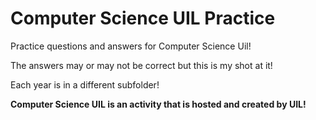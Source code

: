 # Computer Science UIL Practice
Practice questions and answers for Computer Science Uil!

The answers may or may not be correct but this is my shot at it!

Each year is in a different subfolder!

**Computer Science UIL is an activity that is hosted and created by UIL!**
